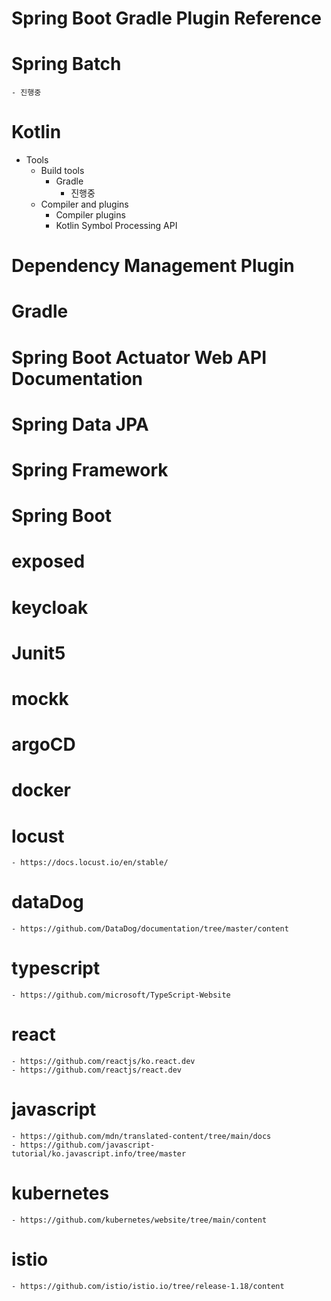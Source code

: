 # Spring Boot Gradle Plugin Reference
# Spring Batch
    - 진행중
# Kotlin
- Tools
    - Build tools
        - Gradle
            - 진행중
    - Compiler and plugins
        - Compiler plugins
        - Kotlin Symbol Processing API
# Dependency Management Plugin
# Gradle
# Spring Boot Actuator Web API Documentation
# Spring Data JPA
# Spring Framework
# Spring Boot
# exposed
# keycloak
# Junit5
# mockk
# argoCD
# docker
# locust
    - https://docs.locust.io/en/stable/
# dataDog
    - https://github.com/DataDog/documentation/tree/master/content
# typescript
    - https://github.com/microsoft/TypeScript-Website
# react
    - https://github.com/reactjs/ko.react.dev
    - https://github.com/reactjs/react.dev
# javascript
    - https://github.com/mdn/translated-content/tree/main/docs
    - https://github.com/javascript-tutorial/ko.javascript.info/tree/master
# kubernetes
    - https://github.com/kubernetes/website/tree/main/content 
# istio
    - https://github.com/istio/istio.io/tree/release-1.18/content
